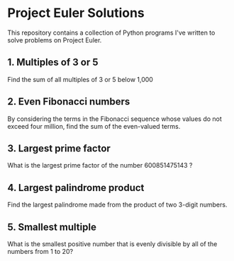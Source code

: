 # Project Euler Solutions
This repository contains a collection of Python programs I've written to solve problems on Project Euler.

## 1. Multiples of 3 or 5
Find the sum of all multiples of 3 or 5 below 1,000

## 2. Even Fibonacci numbers
By considering the terms in the Fibonacci sequence whose values do not exceed four million, find the sum of the even-valued terms.

## 3. Largest prime factor
What is the largest prime factor of the number 600851475143 ?

## 4. Largest palindrome product
Find the largest palindrome made from the product of two 3-digit numbers.

## 5. Smallest multiple
What is the smallest positive number that is evenly divisible by all of the numbers from 1 to 20?